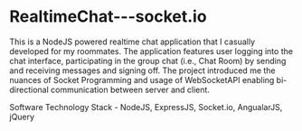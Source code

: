 # RealtimeChat---socket.io

This is a NodeJS powered realtime chat application that I casually developed for my roommates. The application features user logging into the chat interface, participating in the group chat (i.e., Chat Room) by sending and receiving messages and signing off. The project introduced me the nuances of Socket Programming and usage of WebSocketAPI enabling bi-directional communication between server and client.

Software Technology Stack - NodeJS, ExpressJS, Socket.io, AngualarJS, jQuery

